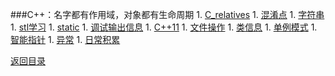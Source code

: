 ###C++：名字都有作用域，对象都有生命周期
1. 
[C_relatives](C_relatives/README.md)
1. 
[混淆点](confusion.md)
1. 
[字符串](string.md)
1. 
[stl学习](stl/README.md)
1. 
[static](static.md)
1. 
[调试输出信息](debug.md)
1. 
[C++11](C++11.md)
1. 
[文件操作](file_operation.md)
1. 
[类信息](class.md)
1. 
[单例模式](singleton.md)
1. 
[智能指针](ptr.md)
1. 
[异常](exception.md)
1. 
[日常积累](study.md)

[返回目录](../README.md)
